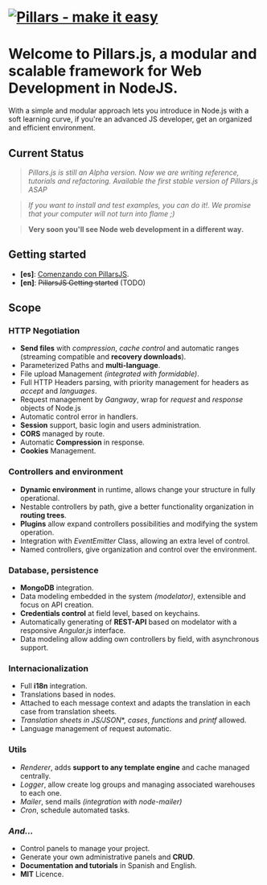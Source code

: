 # [![Pillars - make it easy ](http://pillarsjs.com/logo.png)](http://pillarsjs.com/)

# Welcome to **Pillars.js**, a modular and scalable framework for Web Development in NodeJS.

With a simple and modular approach lets you introduce in Node.js with a soft learning curve, if you're an advanced JS developer, get an organized and efficient environment. 

## Current Status

> *Pillars.js is still an Alpha version. Now we are writing reference, tutorials and refactoring.*
> *Available the first stable version of Pillars.js ASAP*

> *If you want to install and test examples, you can do it!. We promise that your computer will not turn into flame ;)*

> **Very soon you'll see Node web development in a different way.**

## Getting started

 - **[es]**: [Comenzando con PillarsJS](https://github.com/bifuer/pillars/wiki/Comenzando-con-Pillars.js).
 - **[en]**: ~~PillarsJS Getting started~~ (TODO)


## Scope

### **HTTP Negotiation**
  - **Send files** with *compression*, *cache control* and automatic ranges (streaming compatible and **recovery downloads**).
  - Parameterized Paths and **multi-language**.
  - File upload Management *(integrated with formidable)*.
  - Full HTTP Headers parsing, with priority management for headers as *accept* and *languages*.
  - Request management by *Gangway*, wrap for *request* and *response* objects of Node.js 
  - Automatic control error in handlers.
  - **Session** support, basic login and users administration.
  - **CORS** managed by route.
  - Automatic **Compression** in response.
  - **Cookies** Management.

### **Controllers and environment**
  - **Dynamic environment** in runtime, allows change your structure in fully operational.
  - Nestable controllers by path, give a better functionality organization in **routing trees**.
  - **Plugins** allow expand controllers possibilities and modifying the system operation.
  - Integration with *EventEmitter* Class, allowing an extra level of control.
  - Named controllers, give organization and control over the environment.

### **Database, persistence**
  - **MongoDB** integration.
  - Data modeling embedded in the system *(modelator)*, extensible and focus on API creation.
  - **Credentials control** at field level, based on keychains. 
  - Automatically generating of **REST-API** based on modelator with a responsive *Angular.js* interface.
  - Data modeling allow adding own controllers by field, with asynchronous support.

### **Internacionalization**
  - Full **i18n** integration.
  - Translations based in nodes. 
  - Attached to each message context and adapts the translation in each case from translation sheets.
  - *Translation sheets in JS/JSON**, *cases*, *functions* and *printf* allowed.
  - Language management of request automatic.

### **Utils**
  - *Renderer*, adds **support to any template engine** and cache managed centrally.
  - *Logger*, allow create log groups and managing associated warehouses to each one.
  - *Mailer*, send mails *(integration with node-mailer)*
  - *Cron*, schedule automated tasks.

### _**And...**_
  - Control panels to manage your project.
  - Generate your own administrative panels and **CRUD**.
  - **Documentation and tutorials** in Spanish and English.
  - **MIT** Licence.

